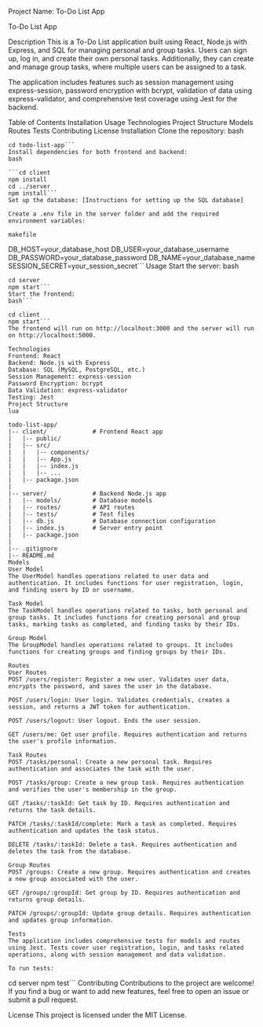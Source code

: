 Project Name: To-Do List App

To-Do List App

Description
This is a To-Do List application built using React, Node.js with Express, and SQL for managing personal and group tasks. Users can sign up, log in, and create their own personal tasks. Additionally, they can create and manage group tasks, where multiple users can be assigned to a task.

The application includes features such as session management using express-session, password encryption with bcrypt, validation of data using express-validator, and comprehensive test coverage using Jest for the backend.

Table of Contents
Installation
Usage
Technologies
Project Structure
Models
Routes
Tests
Contributing
License
Installation
Clone the repository:
bash
 
```git clone https://github.com/your-username/todo-list-app.git
cd todo-list-app```
Install dependencies for both frontend and backend:
bash
 
```cd client
npm install
cd ../server
npm install```
Set up the database: [Instructions for setting up the SQL database]

Create a .env file in the server folder and add the required environment variables:

makefile
``` 
DB_HOST=your_database_host
DB_USER=your_database_username
DB_PASSWORD=your_database_password
DB_NAME=your_database_name
SESSION_SECRET=your_session_secret```
Usage
Start the server:
bash
``` 
cd server
npm start```
Start the frontend:
bash```
 
cd client
npm start```
The frontend will run on http://localhost:3000 and the server will run on http://localhost:5000.

Technologies
Frontend: React
Backend: Node.js with Express
Database: SQL (MySQL, PostgreSQL, etc.)
Session Management: express-session
Password Encryption: bcrypt
Data Validation: express-validator
Testing: Jest
Project Structure
lua
 
todo-list-app/
|-- client/             # Frontend React app
|   |-- public/
|   |-- src/
|   |   |-- components/
|   |   |-- App.js
|   |   |-- index.js
|   |   |-- ...
|   |-- package.json
|
|-- server/             # Backend Node.js app
|   |-- models/         # Database models
|   |-- routes/         # API routes
|   |-- tests/          # Test files
|   |-- db.js           # Database connection configuration
|   |-- index.js        # Server entry point
|   |-- package.json
|
|-- .gitignore
|-- README.md
Models
User Model
The UserModel handles operations related to user data and authentication. It includes functions for user registration, login, and finding users by ID or username.

Task Model
The TaskModel handles operations related to tasks, both personal and group tasks. It includes functions for creating personal and group tasks, marking tasks as completed, and finding tasks by their IDs.

Group Model
The GroupModel handles operations related to groups. It includes functions for creating groups and finding groups by their IDs.

Routes
User Routes
POST /users/register: Register a new user. Validates user data, encrypts the password, and saves the user in the database.

POST /users/login: User login. Validates credentials, creates a session, and returns a JWT token for authentication.

POST /users/logout: User logout. Ends the user session.

GET /users/me: Get user profile. Requires authentication and returns the user's profile information.

Task Routes
POST /tasks/personal: Create a new personal task. Requires authentication and associates the task with the user.

POST /tasks/group: Create a new group task. Requires authentication and verifies the user's membership in the group.

GET /tasks/:taskId: Get task by ID. Requires authentication and returns the task details.

PATCH /tasks/:taskId/complete: Mark a task as completed. Requires authentication and updates the task status.

DELETE /tasks/:taskId: Delete a task. Requires authentication and deletes the task from the database.

Group Routes
POST /groups: Create a new group. Requires authentication and creates a new group associated with the user.

GET /groups/:groupId: Get group by ID. Requires authentication and returns group details.

PATCH /groups/:groupId: Update group details. Requires authentication and updates group information.

Tests
The application includes comprehensive tests for models and routes using Jest. Tests cover user registration, login, and tasks related operations, along with session management and data validation.

To run tests:

 ```
cd server
npm test```
Contributing
Contributions to the project are welcome! If you find a bug or want to add new features, feel free to open an issue or submit a pull request.

License
This project is licensed under the MIT License.
